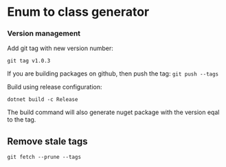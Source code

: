 # Enum to class generator

### Version management

Add git tag with new version number:

`git tag v1.0.3`

If you are building packages on github, then push the tag:
`git push --tags`

Build using release configuration:

`dotnet build -c Release`

The build command will also generate nuget package with the version eqal to the tag.


## Remove stale tags

`git fetch --prune --tags`